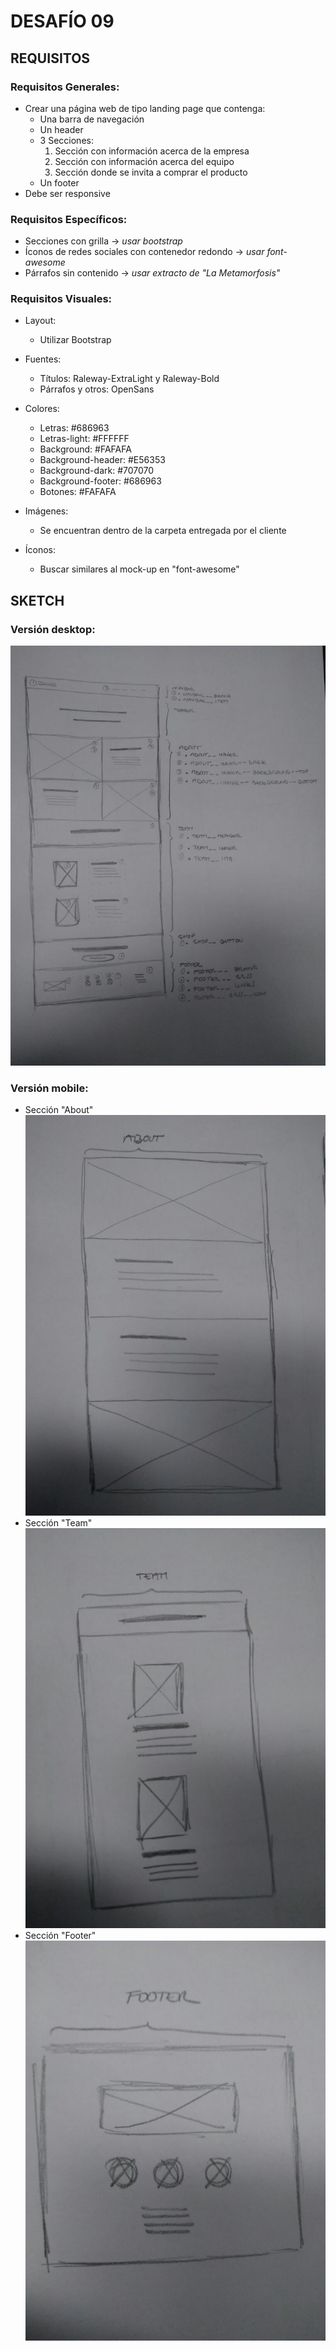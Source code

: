 # DESAFÍO 09

## REQUISITOS

### Requisitos Generales:

- Crear una página web de tipo landing page que contenga:
  - Una barra de navegación
  - Un header
  - 3 Secciones:
    1. Sección con información acerca de la empresa
    2. Sección con información acerca del equipo
    3. Sección donde se invita a comprar el producto
  - Un footer
- Debe ser responsive

### Requisitos Específicos:

- Secciones con grilla &rarr; *usar bootstrap*
- Íconos de redes sociales con contenedor redondo &rarr; *usar font-awesome*
- Párrafos sin contenido &rarr; *usar extracto de "La Metamorfosis"*

### Requisitos Visuales:

- Layout:
  - Utilizar Bootstrap


- Fuentes:
  - Títulos: Raleway-ExtraLight y Raleway-Bold
  - Párrafos y otros: OpenSans


- Colores:
  - Letras: #686963
  - Letras-light: #FFFFFF
  - Background: #FAFAFA
  - Background-header: #E56353
  - Background-dark: #707070
  - Background-footer: #686963
  - Botones: #FAFAFA


- Imágenes:
  - Se encuentran dentro de la carpeta entregada por el cliente


- Íconos:
  - Buscar similares al mock-up en "font-awesome"

## SKETCH

### Versión desktop:
  ![Mockup](mock-up/sketch.jpeg)
### Versión mobile:

  - Sección "About"
    ![Mockup](mock-up/mobile_about.jpeg)
  - Sección "Team"
    ![Mockup](mock-up/mobile_team.jpeg)
  - Sección "Footer"
    ![Mockup](mock-up/mobile_footer.jpeg)
